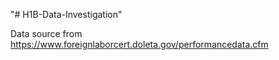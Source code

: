 "# H1B-Data-Investigation" 

Data source from https://www.foreignlaborcert.doleta.gov/performancedata.cfm
